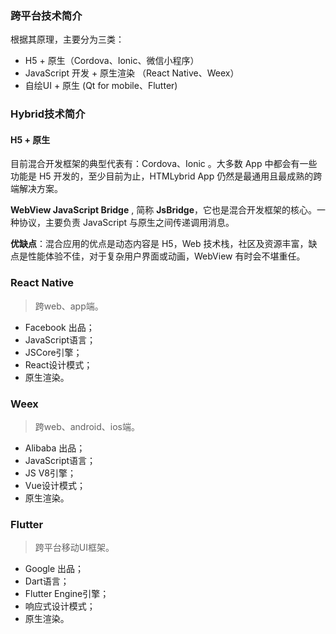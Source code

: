 ### 跨平台技术简介

根据其原理，主要分为三类：

- H5 + 原生（Cordova、Ionic、微信小程序）
- JavaScript 开发 + 原生渲染 （React Native、Weex）
- 自绘UI + 原生 (Qt for mobile、Flutter)



### Hybrid技术简介

#### H5 + 原生

目前混合开发框架的典型代表有：Cordova、Ionic 。大多数 App 中都会有一些功能是 H5 开发的，至少目前为止，HTMLybrid App 仍然是最通用且最成熟的跨端解决方案。

**WebView JavaScript Bridge** , 简称 **JsBridge**，它也是混合开发框架的核心。一种协议，主要负责 JavaScript 与原生之间传递调用消息。

**优缺点**：混合应用的优点是动态内容是 H5，Web 技术栈，社区及资源丰富，缺点是性能体验不佳，对于复杂用户界面或动画，WebView 有时会不堪重任。



### React Native

> 跨web、app端。

+ Facebook 出品；
+ JavaScript语言；
+ JSCore引擎；
+ React设计模式；
+ 原生渲染。



### Weex

> 跨web、android、ios端。

+ Alibaba 出品；
+ JavaScript语言；
+ JS V8引擎；
+ Vue设计模式；
+ 原生渲染。



### Flutter

> 跨平台移动UI框架。

+ Google 出品；
+ Dart语言；
+ Flutter Engine引擎；
+ 响应式设计模式；
+ 原生渲染。
